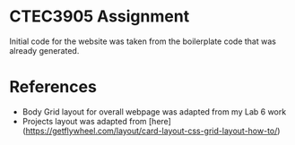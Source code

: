 # CTEC3905 Assignment
Initial code for the website was taken from the boilerplate code that was already generated.

# References
* Body Grid layout for overall webpage was adapted from my Lab 6 work
* Projects layout was adapted from [here] (https://getflywheel.com/layout/card-layout-css-grid-layout-how-to/)